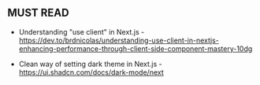 ## MUST READ

- Understanding "use client" in Next.js - https://dev.to/brdnicolas/understanding-use-client-in-nextjs-enhancing-performance-through-client-side-component-mastery-10dg

- Clean way of setting dark theme in Next.js - https://ui.shadcn.com/docs/dark-mode/next